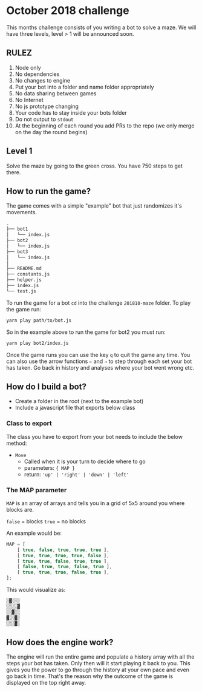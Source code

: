 October 2018 challenge
======================

This months challenge consists of you writing a bot to solve a maze.
We will have three levels, level > 1 will be announced soon.

## RULEZ

1. Node only
1. No dependencies
1. No changes to engine
1. Put your bot into a folder and name folder appropriately
1. No data sharing between games
1. No Internet
1. No js prototype changing
1. Your code has to stay inside your bots folder
1. Do not output to `stdout`
1. At the beginning of each round you add PRs to the repo (we only merge on the day the round begins)

## Level 1

Solve the maze by going to the green cross.
You have 750 steps to get there.

## How to run the game?

The game comes with a simple "example" bot that just randomizes it's movements.

```sh
.
├── bot1
│   └── index.js
├── bot2
│   └── index.js
├── bot3
│   └── index.js
│
├── README.md
├── constants.js
├── helper.js
├── index.js
└── test.js
```

To run the game for a bot `cd` into the challenge `201810-maze` folder.
To play the game run:

```sh
yarn play path/to/bot.js
```

So in the example above to run the game for bot2 you must run:

```sh
yarn play bot2/index.js
```

Once the game runs you can use the key `q` to quit the game any time.
You can also use the arrow functions `←` and `→` to step through each set your bot has taken.
Go back in history and analyses where your bot went wrong etc.

## How do I build a bot?

- Create a folder in the root (next to the example bot)
- Include a javascript file that exports below class

### Class to export

The class you have to export from your bot needs to include the below method:

- `Move`
	- Called when it is your turn to decide where to go
	- parameters: `{ MAP }`
	- return: `'up' | 'right' | 'down' | 'left'`

### The MAP parameter

`MAP` is an array of arrays and tells you in a grid of 5x5 around you where blocks are.

`false` = blocks
`true` = no blocks

An example would be:

```js
MAP = [
	[ true, false, true, true, true ],
	[ true, true, true, true, false ],
	[ true, true, false, true, true ],
	[ false, true, true, false, true ],
	[ true, true, true, false, true ],
];
```
This would visualize as:

```sh
░▓░░░
░░░░▓
░░▓░░
▓░░▓░
░░░▓░
```

## How does the engine work?

The engine will run the entire game and populate a history array with all the steps your bot has taken.
Only then will it start playing it back to you.
This gives you the power to go through the history at your own pace and even go back in time.
That's the reason why the outcome of the game is displayed on the top right away.
